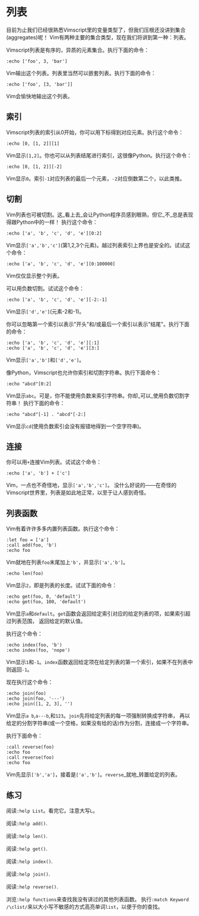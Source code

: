 # 列表

目前为止我们已经很熟悉Vimscript里的变量类型了，但我们压根还没讲到集合(aggregates)呢！
Vim有两种主要的集合类型，现在我们将讲到第一种：列表。

Vimscript列表是有序的，异质的元素集合。执行下面的命令：

    
    
    :echo ['foo', 3, 'bar']

Vim输出这个列表。列表里当然可以嵌套列表。执行下面的命令：

    
    
    :echo ['foo', [3, 'bar']]

Vim会愉快地输出这个列表。

## 索引

Vimscript列表的索引从0开始，你可以用下标得到对应元素。执行这个命令：

    
    
    :echo [0, [1, 2]][1]

Vim显示`[1,2]`。你也可以从列表结尾进行索引，这很像Python。执行这个命令：

    
    
    :echo [0, [1, 2]][-2]

Vim显示`0`。索引`-1`对应列表的最后一个元素，`-2`对应倒数第二个，以此类推。

## 切割

Vim列表也可被切割。这_看上去_会让Python程序员感到眼熟，但它_不_总是表现得跟Python中的一样！ 执行这个命令：

    
    
    :echo ['a', 'b', 'c', 'd', 'e'][0:2]

Vim显示`['a','b','c']`(第1,2,3个元素)。越过列表索引上界也是安全的。试试这个命令：

    
    
    :echo ['a', 'b', 'c', 'd', 'e'][0:100000]

Vim仅仅显示整个列表。

可以用负数切割。试试这个命令：

    
    
    :echo ['a', 'b', 'c', 'd', 'e'][-2:-1]

Vim显示`['d','e']`(元素-2和-1)。

你可以忽略第一个索引以表示"开头"和/或最后一个索引以表示"结尾"。执行下面的命令：

    
    
    :echo ['a', 'b', 'c', 'd', 'e'][:1]
    :echo ['a', 'b', 'c', 'd', 'e'][3:]

Vim显示`['a','b']`和`['d','e']`。

像Python，Vimscript也允许你索引和切割字符串。执行下面命令：

    
    
    :echo "abcd"[0:2]

Vim显示`abc`。可是，你不能使用负数来索引字符串。你却_可以_使用负数切割字符串！ 执行下面的命令：

    
    
    :echo "abcd"[-1] . "abcd"[-2:]

Vim显示`cd`(使用负数索引会没有报错地得到一个空字符串)。

## 连接

你可以用`+`连接Vim列表。试试这个命令：

    
    
    :echo ['a', 'b'] + ['c']

Vim，一点也不奇怪地，显示`['a','b','c']`。 没什么好说的——在奇怪的Vimscript世界里，列表是如此地正常，以至于让人感到奇怪。

## 列表函数

Vim有着许许多多内置列表函数。执行这个命令：

    
    
    :let foo = ['a']
    :call add(foo, 'b')
    :echo foo

Vim就地在列表`foo`末尾加上`'b'`，并显示`['a','b']`。

    
    
    :echo len(foo)

Vim显示`2`，即是列表的长度。试试下面的命令：

    
    
    :echo get(foo, 0, 'default')
    :echo get(foo, 100, 'default')

Vim显示`a`和`default`。`get`函数会返回给定索引对应的给定列表的项，如果索引超过列表范围， 返回给定的默认值。

执行这个命令：

    
    
    :echo index(foo, 'b')
    :echo index(foo, 'nope')

Vim显示`1`和`-1`。`index`函数返回给定项在给定列表的第一个索引，如果不在列表中则返回`-1`。

现在执行这个命令：

    
    
    :echo join(foo)
    :echo join(foo, '---')
    :echo join([1, 2, 3], '')

Vim显示`a b`,`a---b`,和`123`。`join`先将给定列表的每一项强制转换成字符串，
再以给定的分割字符串(或一个空格，如果没有给的话)作为分割，连接成一个字符串。

执行下面命令：

    
    
    :call reverse(foo)
    :echo foo
    :call reverse(foo)
    :echo foo

Vim先显示`['b','a']`，接着是`['a','b']`。`reverse`_就地_转置给定的列表。

## 练习

阅读`:help List`。看完它。注意大写`L`。

阅读`:help add()`.

阅读`:help len()`.

阅读`:help get()`.

阅读`:help index()`.

阅读`:help join()`.

阅读`:help reverse()`.

浏览`:help functions`来查找我没有讲过的其他列表函数。 执行`:match Keyword
/\clist/`来以大小写不敏感的方式高亮单词`list`，以便于你的查找。

